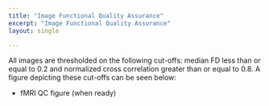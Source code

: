 ```yaml
---
title: "Image Functional Quality Assurance"
excerpt: "Image Functional Quality Assurance"
layout: single

---
```

All images are thresholded on the following cut-offs: median FD less than or equal to 0.2 and normalized cross correlation greater than or equal to 0.8. A figure depicting these cut-offs can be seen below:

- fMRI QC figure (when ready)
